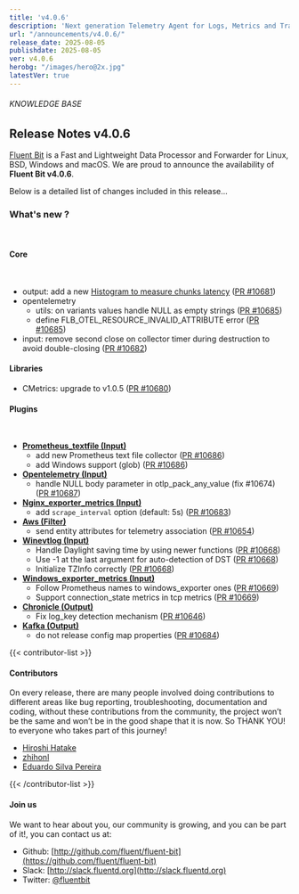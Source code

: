 ```yaml
---
title: 'v4.0.6'
description: 'Next generation Telemetry Agent for Logs, Metrics and Traces. '
url: "/announcements/v4.0.6/"
release_date: 2025-08-05
publishdate: 2025-08-05
ver: v4.0.6
herobg: "/images/hero@2x.jpg"
latestVer: true
---
```


###### KNOWLEDGE BASE

## Release Notes v4.0.6

[Fluent Bit](https://fluentbit.io) is a Fast and Lightweight Data Processor and Forwarder for Linux, BSD, Windows and macOS. We are proud to announce the availability of **Fluent Bit v4.0.6**.

Below is a detailed list of changes included in this release...

### What's new ?

<br>

#### Core
<br>

- output: add a new [Histogram to measure chunks latency](https://docs.fluentbit.io/manual/administration/monitoring#output-latency-metric) ([PR #10681](https://github.com/fluent/fluent-bit/pull/10681))
- opentelemetry
  - utils: on variants values handle NULL as empty strings ([PR #10685](https://github.com/fluent/fluent-bit/pull/10685))
  - define FLB_OTEL_RESOURCE_INVALID_ATTRIBUTE error ([PR #10685](https://github.com/fluent/fluent-bit/pull/10685))
- input: remove second close on collector timer during destruction to avoid double-closing ([PR #10682](https://github.com/fluent/fluent-bit/pull/10682))

#### Libraries

- CMetrics: upgrade to v1.0.5 ([PR #10680](https://github.com/fluent/fluent-bit/pull/10680))

#### Plugins

<br>

- **[Prometheus_textfile (Input)](https://docs.fluentbit.io/manual/pipeline/inputs/prometheus-textfile)**
  - add new Prometheus text file collector ([PR #10686](https://github.com/fluent/fluent-bit/pull/10686))
  - add Windows support (glob) ([PR #10686](https://github.com/fluent/fluent-bit/pull/10686))
- **[Opentelemetry (Input)](https://docs.fluentbit.io/manual/pipeline/inputs/opentelemetry)**
  - handle NULL body parameter in otlp_pack_any_value (fix #10674) ([PR #10687](https://github.com/fluent/fluent-bit/pull/10687))
- **[Nginx_exporter_metrics (Input)](https://docs.fluentbit.io/manual/pipeline/inputs/nginx)**
  - add `scrape_interval` option (default: 5s) ([PR #10683](https://github.com/fluent/fluent-bit/pull/10683))
- **[Aws (Filter)](https://docs.fluentbit.io/manual/pipeline/filters/aws)**
  - send entity attributes for telemetry association ([PR #10654](https://github.com/fluent/fluent-bit/pull/10654))
- **[Winevtlog (Input)](https://docs.fluentbit.io/manual/pipeline/inputs/winevtlog)**
  - Handle Daylight saving time by using newer functions ([PR #10668](https://github.com/fluent/fluent-bit/pull/10668))
  - Use -1 at the last argument for auto-detection of DST ([PR #10668](https://github.com/fluent/fluent-bit/pull/10668))
  - Initialize TZInfo correctly ([PR #10668](https://github.com/fluent/fluent-bit/pull/10668))
- **[Windows_exporter_metrics (Input)](https://docs.fluentbit.io/manual/pipeline/inputs/windows_exporter_metrics)**
  - Follow Prometheus names to windows_exporter ones ([PR #10669](https://github.com/fluent/fluent-bit/pull/10669))
  - Support connection_state metrics in tcp metrics ([PR #10669](https://github.com/fluent/fluent-bit/pull/10669))
- **[Chronicle (Output)](https://docs.fluentbit.io/manual/pipeline/outputs/chronicle)**
  - Fix log_key detection mechanism ([PR #10646](https://github.com/fluent/fluent-bit/pull/10646))
- **[Kafka (Output)](https://docs.fluentbit.io/manual/pipeline/outputs/kafka)**
  - do not release config map properties ([PR #10684](https://github.com/fluent/fluent-bit/pull/10684))

{{< contributor-list >}}

#### Contributors

On every release, there are many people involved doing contributions to different areas like bug reporting, troubleshooting, documentation and coding, without these contributions from the community, the project won’t be the same and won’t be in the good shape that it is now. So THANK YOU! to everyone who takes part of this journey!


- [Hiroshi Hatake](https://github.com/cosmo0920)
- [zhihonl](https://github.com/zhihonl)
- [Eduardo Silva Pereira](https://github.com/edsiper)

{{< /contributor-list >}}

#### Join us

We want to hear about you, our community is growing, and you can be part of it!, you can contact us at:

* Github: [http://github.com/fluent/fluent-bit](https://github.com/fluent/fluent-bit)
* Slack: [http://slack.fluentd.org](http://slack.fluentd.org)
* Twitter: [@fluentbit](https://twitter.com/fluentbit)